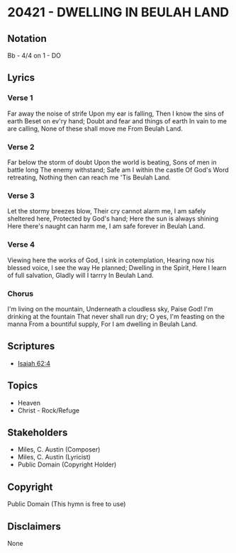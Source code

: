 # 20421 - DWELLING IN BEULAH LAND

## Notation

Bb - 4/4 on 1 - DO

## Lyrics

### Verse 1

Far away the noise of strife Upon my ear is falling, Then I know the sins of earth Beset on ev'ry hand; Doubt and fear and things of earth In vain to me are calling, None of these shall move me From Beulah Land.

### Verse 2

Far below the storm of doubt Upon the world is beating, Sons of men in battle long The enemy withstand; Safe am I within the castle Of God's Word retreating, Nothing then can reach me 'Tis Beulah Land.

### Verse 3

Let the stormy breezes blow, Their cry cannot alarm me, I am safely sheltered here, Protected by God's hand; Here the sun is always shining Here there's naught can harm me, I am safe forever in Beulah Land.

### Verse 4

Viewing here the works of God, I sink in cotemplation, Hearing now his blessed voice, I see the way He planned; Dwelling in the Spirit, Here I learn of full salvation, Gladly will I tarrry In Beulah Land.

### Chorus

I'm living on the mountain, Underneath a cloudless sky, Paise God! I'm drinking at the fountain That never shall run dry; O yes, I'm feasting on the manna From a bountiful supply, For I am dwelling in Beulah Land.


## Scriptures

- [Isaiah 62:4](https://www.biblegateway.com/passage/?search=Isaiah%2062%3A4)

## Topics

- Heaven
- Christ - Rock/Refuge

## Stakeholders

- Miles, C. Austin (Composer)
- Miles, C. Austin (Lyricist)
- Public Domain (Copyright Holder)

## Copyright

Public Domain
(This hymn is free to use)

## Disclaimers

None

